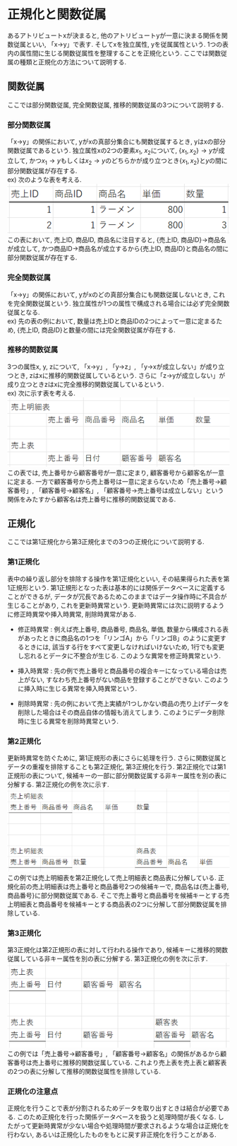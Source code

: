 # 正規化と関数従属
あるアトリビュートxが決まると, 他のアトリビュートyが一意に決まる関係を関数従属といい, 「x→y」で表す. そしてxを独立属性, yを従属属性という. 1つの表内の属性間に生じる関数従属性を整理することを正規化という. ここでは関数従属の種類と正規化の方法について説明する.

## 関数従属
ここでは部分関数従属, 完全関数従属, 推移的関数従属の3つについて説明する.

### 部分関数従属
「x→y」の関係において, yがxの真部分集合にも関数従属するとき, yはxの部分関数従属であるという. 独立属性xの2つの要素$x_1$, $x_2$について, $\{ x_1, x_2 \}→y$が成立して, かつ$x_1→y$もしくは$x_2→y$のどちらかが成り立つとき$\{ x_1, x_2 \}$と$y$の間に部分関数従属が存在する.   
ex) 次のような表を考える. 
![fig1](./normalize_example1/normalize_example1-1.png)  
この表において, 売上ID, 商品ID, 商品名に注目すると, {売上ID, 商品ID}→商品名が成立して, かつ商品ID→商品名が成立するから{売上ID, 商品ID}と商品名の間に部分関数従属が存在する.

### 完全関数従属
「x→y」の関係において, yがxのどの真部分集合にも関数従属しないとき, これを完全関数従属という. 独立属性が1つの属性で構成される場合には必ず完全関数従属となる.  
ex) 先の表の例において, 数量は売上IDと商品IDの2つによって一意に定まるため, {売上ID, 商品ID}と数量の間には完全関数従属が存在する. 

### 推移的関数従属
3つの属性x, y, zについて, 「x→y」, 「y→z」, 「y→xが成立しない」が成り立つとき, zはxに推移的関数従属しているという. さらに「z→yが成立しない」が成り立つときzはxに完全推移的関数従属しているという.   
ex) 次に示す表を考える.  
![fig2](./normalize_example1/normalize_example1-2.png)  
この表では, 売上番号から顧客番号が一意に定まり, 顧客番号から顧客名が一意に定まる. 一方で顧客番号から売上番号は一意に定まらないため「売上番号→顧客番号」, 「顧客番号→顧客名」, 「顧客番号→売上番号は成立しない」という関係をみたすから顧客名は売上番号に推移的関数従属である.  

## 正規化
ここでは第1正規化から第3正規化までの3つの正規化について説明する.

### 第1正規化
表中の繰り返し部分を排除する操作を第1正規化といい, その結果得られた表を第1正規形という. 
第1正規形となった表は基本的には関係データベースに定義することができるが, データが冗長であるためこのままではデータ操作時に不具合が生じることがあり, これを更新時異常という. 更新時異常には次に説明するように修正時異常や挿入時異常, 削除時異常がある.

- 修正時異常 : 例えば売上番号, 商品番号, 商品名, 単価, 数量から構成される表があったときに商品名の1つを「リンゴA」から「リンゴB」のように変更するときには, 該当する行をすべて変更しなければいけないため, 1行でも変更し忘れるとデータに不整合が生じる. このような異常を修正時異常という.

- 挿入時異常 : 先の例で売上番号と商品番号の複合キーになっている場合は売上がない, すなわち売上番号がない商品を登録することができない. このように挿入時に生じる異常を挿入時異常という. 

- 削除時異常 : 先の例において売上実績が1つしかない商品の売り上げデータを削除した場合はその商品自体の情報も消えてしまう. このようにデータ削除時に生じる異常を削除時異常という. 

### 第2正規化
更新時異常を防ぐために, 第1正規形の表にさらに処理を行う. さらに関数従属とデータの重複を排除することも第2正規化, 第3正規化を行う. 第2正規化では第1正規形の表について, 候補キーの一部に部分関数従属する非キー属性を別の表に分解する. 第2正規化の例を次に示す.
![fig2](./normalize_example1/normalize_example1-3.png)  
この例では売上明細表を第2正規化して売上明細表と商品表に分解している. 正規化前の売上明細表は売上番号と商品番号2つの候補キーで, 商品名は{売上番号, 商品番号}に部分関数従属である. そこで売上番号と商品番号を候補キーとする売上明細表と商品番号を候補キーとする商品表の2つに分解して部分関数従属を排除している. 

### 第3正規化
第3正規化は第2正規形の表に対して行われる操作であり, 候補キーに推移的関数従属している非キー属性を別の表に分解する. 第3正規化の例を次に示す.
![fig2](./normalize_example1/normalize_example1-4.png)  
この例では「売上番号→顧客番号」, 「顧客番号→顧客名」の関係があるから顧客番号は売上番号に推移的関数従属している. これより売上表を売上表と顧客表の2つの表に分解して推移的関数従属性を排除している. 

### 正規化の注意点
正規化を行うことで表が分割されるためデータを取り出すときは結合が必要である. このため正規化を行った関係データベースを扱うと処理時間が長くなる. したがって更新時異常が少ない場合や処理時間が要求されるような場合は正規化を行わない, あるいは正規化したものをもとに戻す非正規化を行うことがある. 